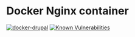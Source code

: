 # Docker Nginx container


[![docker-drupal](https://img.shields.io/badge/spy86-nginx-blue.svg)](https://cloud.docker.com/repository/docker/spy86/nginx) 
[![Known Vulnerabilities](https://snyk.io/test/github/spy86/docker-nginx/badge.svg)](https://snyk.io/test/github/spy86/docker-nginx)

